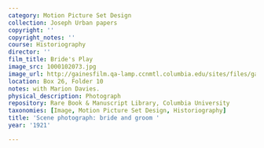 ```yaml
---
category: Motion Picture Set Design
collection: Joseph Urban papers
copyright: ''
copyright_notes: ''
course: Historiography
director: ''
film_title: Bride's Play
image_src: 1000102073.jpg
image_url: http://gainesfilm.qa-lamp.ccnmtl.columbia.edu/sites/files/gainesfilm/images/1000102073.jpg
location: Box 26, Folder 10
notes: with Marion Davies.
physical_description: Photograph
repository: Rare Book & Manuscript Library, Columbia University
taxonomies: [Image, Motion Picture Set Design, Historiography]
title: 'Scene photograph: bride and groom '
year: '1921'

---
```

